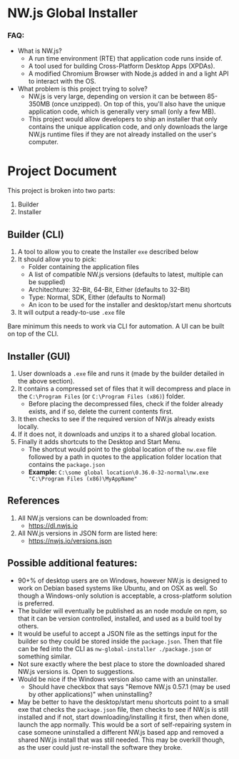 # NW.js Global Installer


### **FAQ:**

* What is NW.js?
  * A run time environment (RTE) that application code runs inside of.
  * A tool used for building Cross-Platform Desktop Apps (XPDAs).
  * A modified Chromium Browser with Node.js added in and a light API to interact with the OS.
* What problem is this project trying to solve?
  * NW.js is very large, depending on version it can be between 85-350MB (once unzipped). On top of this, you'll also have the unique application code, which is generally very small (only a few MB).
  * This project would allow developers to ship an installer that only contains the unique application code, and only downloads the large NW.js runtime files if they are not already installed on the user's computer.


# Project Document


This project is broken into two parts:

1. Builder
1. Installer


## Builder (CLI)

1. A tool to allow you to create the Installer `exe` described below
1. It should allow you to pick:
   * Folder containing the application files
   * A list of compatible NW.js versions (defaults to latest, multiple can be supplied)
   * Architechture: 32-Bit, 64-Bit, Either (defaults to 32-Bit)
   * Type: Normal, SDK, Either (defaults to Normal)
   * An icon to be used for the installer and desktop/start menu shortcuts
1. It will output a ready-to-use `.exe` file

Bare minimum this needs to work via CLI for automation. A UI can be built on top of the CLI.


## Installer (GUI)

1. User downloads a `.exe` file and runs it (made by the builder detailed in the above section).
1. It contains a compressed set of files that it will decompress and place in the `C:\Program Files` (or `C:\Program Files (x86)`) folder.
   * Before placing the decompressed files, check if the folder already exists, and if so, delete the current contents first.
1. It then checks to see if the required version of NW.js already exists locally.
1. If it does not, it downloads and unzips it to a shared global location.
1. Finally it adds shortcuts to the Desktop and Start Menu.
   * The shortcut would point to the global location of the `nw.exe` file followed by a path in quotes to the application folder location that contains the `package.json`
   * **Example:** `C:\some global location\0.36.0-32-normal\nw.exe "C:\Program Files (x86)\MyAppName"`


## References

1. All NW.js versions can be downloaded from:
   * https://dl.nwjs.io
1. All NW.js versions in JSON form are listed here:
   * https://nwjs.io/versions.json


## Possible additional features:

* 90+% of desktop users are on Windows, however NW.js is designed to work on Debian based systems like Ubuntu, and on OSX as well. So though a Windows-only solution is acceptable, a cross-platform solution is preferred.
* The builder will eventually be published as an node module on npm, so that it can be version controlled, installed, and used as a build tool by others.
* It would be useful to accept a JSON file as the settings input for the builder so they could be stored inside the `package.json`. Then that file can be fed into the CLI as `nw-global-installer ./package.json` or something similar.
* Not sure exactly where the best place to store the downloaded shared NW.js versions is. Open to suggestions.
* Would be nice if the Windows version also came with an uninstaller.
  * Should have checkbox that says "Remove NW.js 0.57.1 (may be used by other applications)" when uninstalling?
* May be better to have the desktop/start menu shortcuts point to a small exe that checks the `package.json` file, then checks to see if NW.js is still installed and if not, start downloading/installing it first, then when done, launch the app normally. This would be a sort of self-repairing system in case someone uninstalled a different NW.js based app and removed a shared NW.js install that was still needed. This may be overkill though, as the user could just re-install the software they broke.

